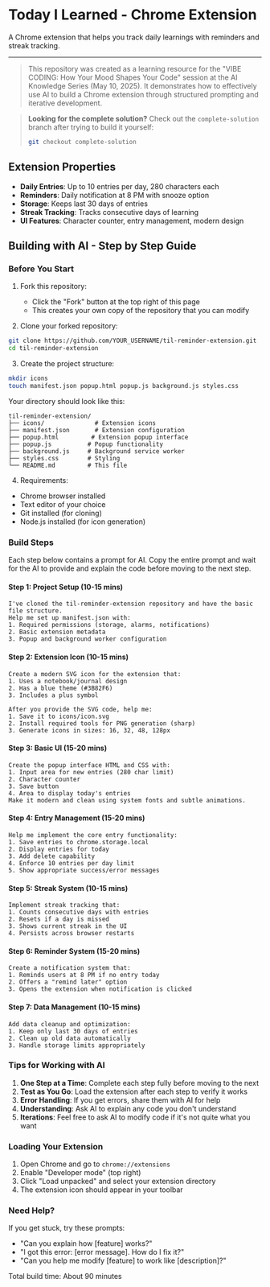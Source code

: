 # Today I Learned - Chrome Extension

A Chrome extension that helps you track daily learnings with reminders and streak tracking.

---

> This repository was created as a learning resource for the "VIBE CODING: How Your Mood Shapes Your Code" session at the AI Knowledge Series (May 10, 2025). It demonstrates how to effectively use AI to build a Chrome extension through structured prompting and iterative development.

> **Looking for the complete solution?** Check out the `complete-solution` branch after trying to build it yourself:
>
> ```bash
> git checkout complete-solution
> ```

## Extension Properties

- **Daily Entries**: Up to 10 entries per day, 280 characters each
- **Reminders**: Daily notification at 8 PM with snooze option
- **Storage**: Keeps last 30 days of entries
- **Streak Tracking**: Tracks consecutive days of learning
- **UI Features**: Character counter, entry management, modern design

## Building with AI - Step by Step Guide

### Before You Start

1. Fork this repository:

   - Click the "Fork" button at the top right of this page
   - This creates your own copy of the repository that you can modify

2. Clone your forked repository:

```bash
git clone https://github.com/YOUR_USERNAME/til-reminder-extension.git
cd til-reminder-extension
```

3. Create the project structure:

```bash
mkdir icons
touch manifest.json popup.html popup.js background.js styles.css
```

Your directory should look like this:

```
til-reminder-extension/
├── icons/              # Extension icons
├── manifest.json       # Extension configuration
├── popup.html         # Extension popup interface
├── popup.js          # Popup functionality
├── background.js     # Background service worker
├── styles.css        # Styling
└── README.md         # This file
```

4. Requirements:

- Chrome browser installed
- Text editor of your choice
- Git installed (for cloning)
- Node.js installed (for icon generation)

### Build Steps

Each step below contains a prompt for AI. Copy the entire prompt and wait for the AI to provide and explain the code before moving to the next step.

#### Step 1: Project Setup (10-15 mins)

```
I've cloned the til-reminder-extension repository and have the basic file structure.
Help me set up manifest.json with:
1. Required permissions (storage, alarms, notifications)
2. Basic extension metadata
3. Popup and background worker configuration
```

#### Step 2: Extension Icon (10-15 mins)

```
Create a modern SVG icon for the extension that:
1. Uses a notebook/journal design
2. Has a blue theme (#3B82F6)
3. Includes a plus symbol

After you provide the SVG code, help me:
1. Save it to icons/icon.svg
2. Install required tools for PNG generation (sharp)
3. Generate icons in sizes: 16, 32, 48, 128px
```

#### Step 3: Basic UI (15-20 mins)

```
Create the popup interface HTML and CSS with:
1. Input area for new entries (280 char limit)
2. Character counter
3. Save button
4. Area to display today's entries
Make it modern and clean using system fonts and subtle animations.
```

#### Step 4: Entry Management (15-20 mins)

```
Help me implement the core entry functionality:
1. Save entries to chrome.storage.local
2. Display entries for today
3. Add delete capability
4. Enforce 10 entries per day limit
5. Show appropriate success/error messages
```

#### Step 5: Streak System (10-15 mins)

```
Implement streak tracking that:
1. Counts consecutive days with entries
2. Resets if a day is missed
3. Shows current streak in the UI
4. Persists across browser restarts
```

#### Step 6: Reminder System (15-20 mins)

```
Create a notification system that:
1. Reminds users at 8 PM if no entry today
2. Offers a "remind later" option
3. Opens the extension when notification is clicked
```

#### Step 7: Data Management (10-15 mins)

```
Add data cleanup and optimization:
1. Keep only last 30 days of entries
2. Clean up old data automatically
3. Handle storage limits appropriately
```

### Tips for Working with AI

1. **One Step at a Time**: Complete each step fully before moving to the next
2. **Test as You Go**: Load the extension after each step to verify it works
3. **Error Handling**: If you get errors, share them with AI for help
4. **Understanding**: Ask AI to explain any code you don't understand
5. **Iterations**: Feel free to ask AI to modify code if it's not quite what you want

### Loading Your Extension

1. Open Chrome and go to `chrome://extensions`
2. Enable "Developer mode" (top right)
3. Click "Load unpacked" and select your extension directory
4. The extension icon should appear in your toolbar

### Need Help?

If you get stuck, try these prompts:

- "Can you explain how [feature] works?"
- "I got this error: [error message]. How do I fix it?"
- "Can you help me modify [feature] to work like [description]?"

Total build time: About 90 minutes
